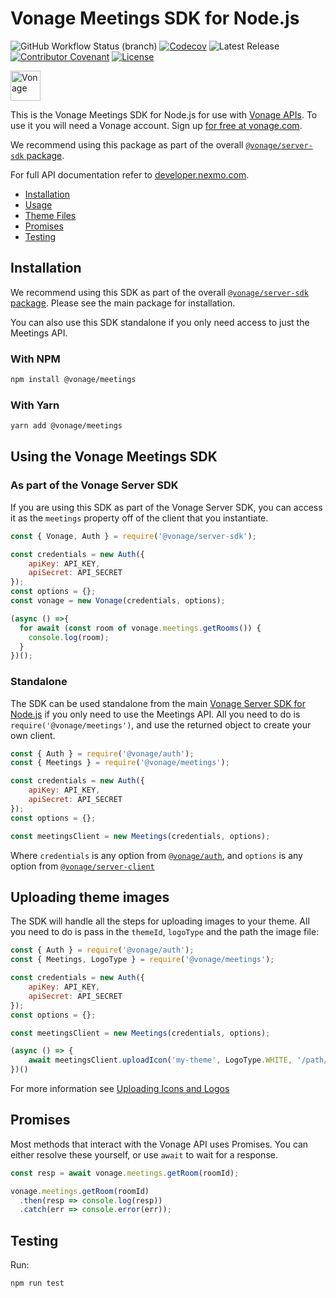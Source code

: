 # Vonage Meetings SDK for Node.js

![GitHub Workflow Status (branch)](https://img.shields.io/github/workflow/status/vonage/vonage-node-sdk/Vonage/3.x?logo=github&style=flat-square&label=Workflow%20Build)
[![Codecov](https://img.shields.io/codecov/c/github/vonage/vonage-node-sdk?label=Codecov&logo=codecov&style=flat-square)](https://codecov.io/gh/Vonage/vonage-server-sdk)
![Latest Release](https://img.shields.io/npm/v/@vonage/meetings)
[![Contributor Covenant](https://img.shields.io/badge/Contributor%20Covenant-v2.0%20adopted-ff69b4.svg?style=flat-square)](../../CODE_OF_CONDUCT.md)
[![License](https://img.shields.io/npm/l/@vonage/meetings?label=License&style=flat-square)][license]

<img src="https://developer.nexmo.com/images/logos/vbc-logo.svg" height="48px" alt="Vonage" />

This is the Vonage Meetings SDK for Node.js for use with
[Vonage APIs](https://www.vonage.com/). To use it you will need a Vonage
account. Sign up [for free at vonage.com][signup].

We recommend using this package as part of the overall [
`@vonage/server-sdk` package](https://github.com/vonage/vonage-node-sdk).

For full API documentation refer to [developer.nexmo.com](https://developer.nexmo.com/).

* [Installation](#installation)
* [Usage](#using-the-vonage-number-sdk)
* [Theme Files](#uploading-theme-images)
* [Promises](#promises)
* [Testing](#testing)

## Installation

We recommend using this SDK as part of the overall [
`@vonage/server-sdk` package](https://github.com/vonage/vonage-node-sdk).
Please see the main package for installation.

You can also use this SDK standalone if you only need access to just the
Meetings API.

### With NPM

```bash
npm install @vonage/meetings
```

### With Yarn

```bash
yarn add @vonage/meetings
```

## Using the Vonage Meetings SDK

### As part of the Vonage Server SDK

If you are using this SDK as part of the Vonage Server SDK, you can access it
as the `meetings` property off of the client that you instantiate.

```js
const { Vonage, Auth } = require('@vonage/server-sdk');

const credentials = new Auth({
    apiKey: API_KEY,
    apiSecret: API_SECRET
});
const options = {};
const vonage = new Vonage(credentials, options);

(async () =>{
  for await (const room of vonage.meetings.getRooms()) {
    console.log(room);
  }
})();


```

### Standalone

The SDK can be used standalone from the main
[Vonage Server SDK for Node.js](https://github.com/vonage/vonage-node-sdk) if
you only need to use the Meetings API. All you need to do is
`require('@vonage/meetings')`, and use the returned object to create your own
client.

```js
const { Auth } = require('@vonage/auth');
const { Meetings } = require('@vonage/meetings');

const credentials = new Auth({
    apiKey: API_KEY,
    apiSecret: API_SECRET
});
const options = {};

const meetingsClient = new Meetings(credentials, options);
```

Where `credentials` is any option from [`@vonage/auth`](https://github.com/Vonage/vonage-node-sdk/tree/3.x/readme/packages/auth#options),
and `options` is any option from [`@vonage/server-client`](https://github.com/Vonage/vonage-node-sdk/tree/3.x/readme/packages/server-client#options)

## Uploading theme images

The SDK will handle all the steps for uploading images to your theme. All you need to do is pass in the `themeId`, `logoType` and the path the image file:

```js
const { Auth } = require('@vonage/auth');
const { Meetings, LogoType } = require('@vonage/meetings');

const credentials = new Auth({
    apiKey: API_KEY,
    apiSecret: API_SECRET
});
const options = {};

const meetingsClient = new Meetings(credentials, options);

(async () => {
	await meetingsClient.uploadIcon('my-theme', LogoType.WHITE, '/path/to/image.png'),
})()
```

For more information see [Uploading Icons and Logos](https://developer.vonage.com/en/meetings/code-snippets/theme-management#uploading-icons-and-logos)

## Promises

Most methods that interact with the Vonage API uses Promises. You can either
resolve these yourself, or use `await` to wait for a response.

```js
const resp = await vonage.meetings.getRoom(roomId);

vonage.meetings.getRoom(roomId)
  .then(resp => console.log(resp))
  .catch(err => console.error(err));
```

## Testing

Run:

```bash
npm run test
```

[signup]: https://dashboard.nexmo.com/sign-up?utm_source=DEV_REL&utm_medium=github&utm_campaign=node-server-sdk
[license]: ../../LICENSE.txt
